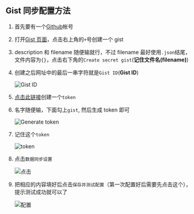 ## Gist 同步配置方法

1. 首先要有一个[Github](https://github.com/)帐号
2. 打开[Gist 页面](https://gist.github.com/mine)，点击右上角的`+`号创建一个 gist
3. description 和 filename 随便输就行，不过 filename 最好使用`.json`结尾，文件内容为`{}`，点击右下角的`Create secret gist`(**记住文件名(filename)**)
4. 创建之后网址中的最后一串字符就是`Gist ID`(**Gist ID**)

    ![Gist ID](https://github.com/HCLonely/IG-Helper/raw/master/img/gistid.jpg)

5. [点击此链接](https://github.com/settings/tokens/new)创建一个`token`
6. 名字随便输，下面勾上`gist`, 然后生成 token 即可

    ![Generate token](https://github.com/HCLonely/IG-Helper/raw/master/img/generatetoken.jpg)

7. 记住这个`token`

    ![token](https://github.com/HCLonely/IG-Helper/raw/master/img/token.jpg)

8. 点击`数据同步设置`

    ![点击](https://github.com/HCLonely/IG-Helper/raw/master/img/click.jpg)

9. 把相应的内容填好后点击`保存并测试配置`（第一次配置好后需要先点击这个），提示测试成功就可以了

    ![配置](https://github.com/HCLonely/IG-Helper/raw/master/img/setting.jpg)
